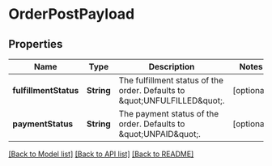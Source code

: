 # OrderPostPayload

## Properties
Name | Type | Description | Notes
------------ | ------------- | ------------- | -------------
**fulfillmentStatus** | **String** | The fulfillment status of the order. Defaults to \&quot;UNFULFILLED\&quot;. | [optional] 
**paymentStatus** | **String** | The payment status of the order. Defaults to \&quot;UNPAID\&quot;.  | [optional] 

[[Back to Model list]](../README.md#documentation-for-models) [[Back to API list]](../README.md#documentation-for-api-endpoints) [[Back to README]](../README.md)


